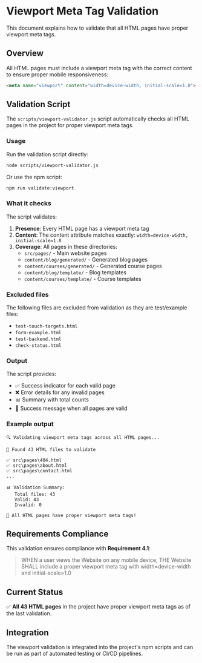 # Viewport Meta Tag Validation

This document explains how to validate that all HTML pages have proper viewport meta tags.

## Overview

All HTML pages must include a viewport meta tag with the correct content to ensure proper mobile responsiveness:

```html
<meta name="viewport" content="width=device-width, initial-scale=1.0">
```

## Validation Script

The `scripts/viewport-validator.js` script automatically checks all HTML pages in the project for proper viewport meta tags.

### Usage

Run the validation script directly:

```bash
node scripts/viewport-validator.js
```

Or use the npm script:

```bash
npm run validate:viewport
```

### What it checks

The script validates:

1. **Presence**: Every HTML page has a viewport meta tag
2. **Content**: The content attribute matches exactly: `width=device-width, initial-scale=1.0`
3. **Coverage**: All pages in these directories:
   - `src/pages/` - Main website pages
   - `content/blog/generated/` - Generated blog pages
   - `content/courses/generated/` - Generated course pages
   - `content/blog/template/` - Blog templates
   - `content/courses/template/` - Course templates

### Excluded files

The following files are excluded from validation as they are test/example files:
- `test-touch-targets.html`
- `form-example.html`
- `test-backend.html`
- `check-status.html`

### Output

The script provides:
- ✅ Success indicator for each valid page
- ❌ Error details for any invalid pages
- 📊 Summary with total counts
- 🎉 Success message when all pages are valid

### Example output

```
🔍 Validating viewport meta tags across all HTML pages...

📄 Found 43 HTML files to validate

✅ src\pages\404.html
✅ src\pages\about.html
✅ src\pages\contact.html
...

📊 Validation Summary:
   Total files: 43
   Valid: 43
   Invalid: 0

🎉 All HTML pages have proper viewport meta tags!
```

## Requirements Compliance

This validation ensures compliance with **Requirement 4.1**:

> WHEN a user views the Website on any mobile device, THE Website SHALL include a proper viewport meta tag with width=device-width and initial-scale=1.0

## Current Status

✅ **All 43 HTML pages** in the project have proper viewport meta tags as of the last validation.

## Integration

The viewport validation is integrated into the project's npm scripts and can be run as part of automated testing or CI/CD pipelines.
